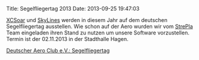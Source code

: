 Title: Segelfliegertag 2013
Date: 2013-09-25 19:47:03

[XCSoar](http://www.xcsoar.org) und [SkyLines](https://www.skylines-project.org)
werden in diesem Jahr auf dem deutschen Segelfliegertag ausstellen. Wie schon
auf der Aero wurden wir vom [StrePla](http://www.strepla.de) Team eingeladen
ihren Stand zu nutzen um unsere Software vorzustellen. Termin ist der
02.11.2013 in der Stadthalle Hagen.

[Deutscher Aero Club e.V.: Segelfliegertag](http://www.daec.de/sportarten/segelflug/segelfliegertag)
